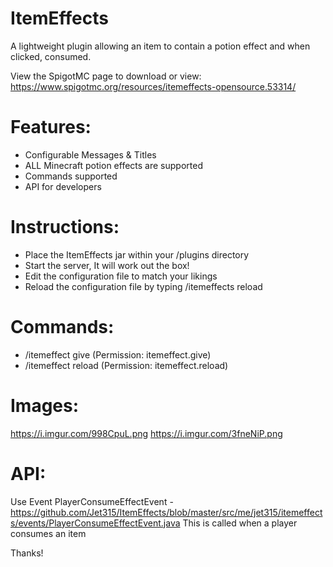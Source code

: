 # ItemEffects
A lightweight plugin allowing an item to contain a potion effect and when clicked, consumed.

View the SpigotMC page to download or view: 
https://www.spigotmc.org/resources/itemeffects-opensource.53314/

# Features:
- Configurable Messages & Titles
- ALL Minecraft potion effects are supported
- Commands supported
- API for developers

# Instructions:
- Place the ItemEffects jar within your /plugins directory
- Start the server, It will work out the box!
- Edit the configuration file to match your likings
- Reload the configuration file by typing /itemeffects reload

# Commands:
- /itemeffect give <player> <effecttype> <level> (Permission: 
itemeffect.give)
- /itemeffect reload (Permission: itemeffect.reload)

# Images:
https://i.imgur.com/998CpuL.png
https://i.imgur.com/3fneNiP.png


# API:
Use Event PlayerConsumeEffectEvent - 
https://github.com/Jet315/ItemEffects/blob/master/src/me/jet315/itemeffects/events/PlayerConsumeEffectEvent.java
This is called when a player consumes an item

Thanks!
